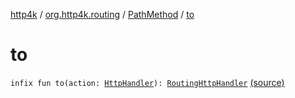 [http4k](../../index.md) / [org.http4k.routing](../index.md) / [PathMethod](index.md) / [to](./to.md)

# to

`infix fun to(action: `[`HttpHandler`](../../org.http4k.core/-http-handler.md)`): `[`RoutingHttpHandler`](../-routing-http-handler/index.md) [(source)](https://github.com/http4k/http4k/blob/master/http4k-core/src/main/kotlin/org/http4k/routing/routing.kt#L83)